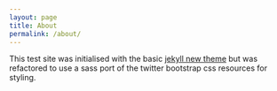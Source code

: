 ```yaml
---
layout: page
title: About
permalink: /about/
---
```


This test site was initialised with the basic [jekyll new theme](https://github.com/jglovier/jekyll-new) but was refactored to use a sass port of the twitter bootstrap css resources for styling.
